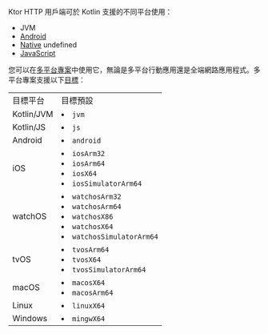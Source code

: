 [//]: # (title: 支援的平台)

Ktor HTTP 用戶端可於 Kotlin 支援的不同平台使用：
- JVM
- [Android](https://kotlinlang.org/docs/android-overview.html)
- [Native](https://kotlinlang.org/docs/native-overview.html)
   undefined
- [JavaScript](https://kotlinlang.org/docs/js-overview.html)

您可以在[多平台專案](https://kotlinlang.org/docs/multiplatform.html)中使用它，無論是多平台行動應用還是全端網路應用程式。多平台專案支援以下[目標](https://kotlinlang.org/docs/multiplatform-dsl-reference.html#targets)：

<table>
<tr>
    <td>
        目標平台
    </td>
    <td>
        目標預設
    </td>
</tr>
<tr>
    <td>
        Kotlin/JVM
    </td>
    <td>
        <list>
            <li>
                <code>jvm</code>
            </li>
        </list>
    </td>
</tr>

<tr>
    <td>
        Kotlin/JS
    </td>
    <td>
        <list>
            <li>
                <code>js</code>
            </li>
        </list>
    </td>
</tr>

<tr>
    <td>
        Android
    </td>
    <td>
        <list>
            <li>
                <code>android</code>
            </li>
        </list>
    </td>
</tr>

<tr>
    <td>
        iOS
    </td>
    <td>
        <list>
            <li>
                <code>iosArm32</code>
            </li>
            <li>
                <code>iosArm64</code>
            </li>
            <li>
                <code>iosX64</code>
            </li>
            <li>
                <code>iosSimulatorArm64</code>
            </li>
        </list>
    </td>
</tr>

<tr>
    <td>
        watchOS
    </td>
    <td>
        <list>
            <li>
                <code>watchosArm32</code>
            </li>
            <li>
                <code>watchosArm64</code>
            </li>
            <li>
                <code>watchosX86</code>
            </li>
            <li>
                <code>watchosX64</code>
            </li>
            <li>
                <code>watchosSimulatorArm64</code>
            </li>
        </list>
    </td>
</tr>

<tr>
    <td>
        tvOS
    </td>
    <td>
        <list>
            <li>
                <code>tvosArm64</code>
            </li>
            <li>
                <code>tvosX64</code>
            </li>
            <li>
                <code>tvosSimulatorArm64</code>
            </li>
        </list>
    </td>
</tr>

<tr>
    <td>
        macOS
    </td>
    <td>
        <list>
            <li>
                <code>macosX64</code>
            </li>
            <li>
                <code>macosArm64</code>
            </li>
        </list>
    </td>
</tr>

<tr>
    <td>
        Linux
    </td>
    <td>
        <list>
            <li>
                <code>linuxX64</code>
            </li>
        </list>
    </td>
</tr>

<tr>
    <td>
        Windows
    </td>
    <td>
        <list>
            <li>
                <code>mingwX64</code>
            </li>
        </list>
    </td>
</tr>
</table>